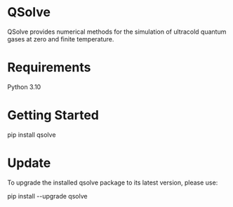 # QSolve

QSolve provides numerical methods for the simulation of ultracold quantum gases
at zero and finite temperature.

# Requirements

Python 3.10

# Getting Started

pip install qsolve

# Update

To upgrade the installed qsolve package to its latest version, please use:

pip install --upgrade qsolve
